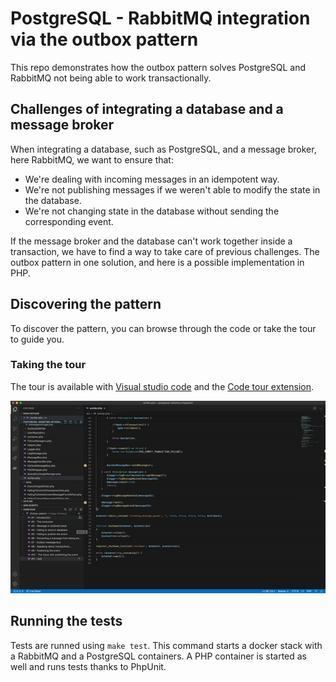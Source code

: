 # PostgreSQL - RabbitMQ integration via the outbox pattern

This repo demonstrates how the outbox pattern solves PostgreSQL and RabbitMQ not being able 
to work transactionally.

## Challenges of integrating a database and a message broker
When integrating a database, such as PostgreSQL, and a message broker, here RabbitMQ, we want to ensure that:
- We're dealing with incoming messages in an idempotent way.
- We're not publishing messages if we weren't able to modify the state in the database.
- We're not changing state in the database without sending the corresponding event.

If the message broker and the database can't work together inside a transaction, we have to find a way 
to take care of previous challenges. The outbox pattern in one solution, and here is a possible 
implementation in PHP.

## Discovering the pattern
To discover the pattern, you can browse through the code or take the tour to guide you.

### Taking the tour
The tour is available with [Visual studio code](https://code.visualstudio.com/) and the [Code tour extension](https://marketplace.visualstudio.com/items?itemName=vsls-contrib.codetour).

![Short demonstration of the tour in Visual studio code](./.tours/tour-example.gif)

## Running the tests

Tests are runned using `make test`. This command starts a docker stack with a RabbitMQ and a PostgreSQL containers. A PHP container is started as well and runs tests thanks to PhpUnit.

